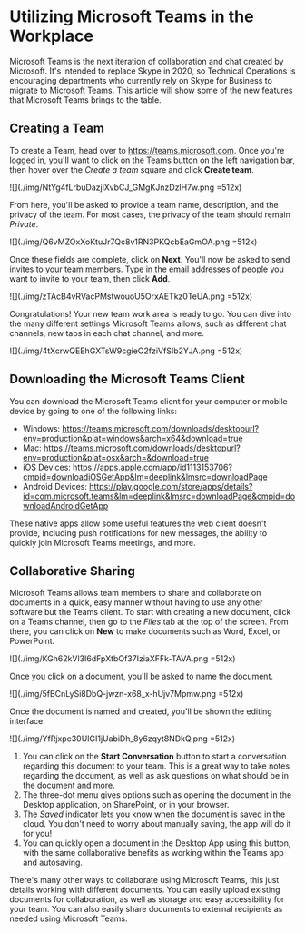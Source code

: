 [author]:        <> (William Quinn)
[last modified]: <> (2020-10-13)
[revision]:      <> (1)

# Utilizing Microsoft Teams in the Workplace

Microsoft Teams is the next iteration of collaboration and chat created by Microsoft. It's intended to replace Skype in 2020, so Technical Operations is encouraging departments who currently rely on Skype for Business to migrate to Microsoft Teams. This article will show some of the new features that Microsoft Teams brings to the table.

## Creating a Team

To create a Team, head over to <https://teams.microsoft.com>. Once you're logged in, you'll want to click on the Teams button on the left navigation bar, then hover over the *Create a team* square and click **Create team**.

![](./img/NtYg4fLrbuDazjlXvbCJ_GMgKJnzDzlH7w.png =512x)

From here, you'll be asked to provide a team name, description, and the privacy of the team. For most cases, the privacy of the team should remain *Private*.

![](./img/Q6vMZOxXoKtuJr7Qc8v1RN3PKQcbEaGmOA.png =512x)

Once these fields are complete, click on **Next**. You'll now be asked to send invites to your team members. Type in the email addresses of people you want to invite to your team, then click **Add**.

![](./img/zTAcB4vRVacPMstwouoU5OrxAETkz0TeUA.png =512x)

Congratulations! Your new team work area is ready to go. You can dive into the many different settings Microsoft Teams allows, such as different chat channels, new tabs in each chat channel, and more.

![](./img/4tXcrwQEEhGXTsW9cgieO2fziVfSIb2YJA.png =512x)

## Downloading the Microsoft Teams Client

You can download the Microsoft Teams client for your computer or mobile device by going to one of the following links:

- Windows: <https://teams.microsoft.com/downloads/desktopurl?env=production&plat=windows&arch=x64&download=true>
- Mac: <https://teams.microsoft.com/downloads/desktopurl?env=production&plat=osx&arch=&download=true>
- iOS Devices: <https://apps.apple.com/app/id1113153706?cmpid=downloadiOSGetApp&lm=deeplink&lmsrc=downloadPage>
- Android Devices: <https://play.google.com/store/apps/details?id=com.microsoft.teams&lm=deeplink&lmsrc=downloadPage&cmpid=downloadAndroidGetApp>

These native apps allow some useful features the web client doesn't provide, including push notifications for new messages, the ability to quickly join Microsoft Teams meetings, and more.

## Collaborative Sharing

Microsoft Teams allows team members to share and collaborate on documents in a quick, easy manner without having to use any other software but the Teams client. To start with creating a new document, click on a Teams channel, then go to the *Files* tab at the top of the screen. From there, you can click on **New** to make documents such as Word, Excel, or PowerPoint.

![](./img/KGh62kVl3I6dFpXtbOf37IziaXFFk-TAVA.png =512x)

Once you click on a document, you'll be asked to name the document.

![](./img/5fBCnLySi8DbQ-jwzn-x68_x-hUjv7Mpmw.png =512x)

Once the document is named and created, you'll be shown the editing interface. 

![](./img/YfRjxpe30UIGI1jUabiDh_8y6zqyt8NDkQ.png =512x)

1. You can click on the **Start Conversation** button to start a conversation regarding this document to your team. This is a great way to take notes regarding the document, as well as ask questions on what should be in the document and more.
2. The three-dot menu gives options such as opening the document in the Desktop application, on SharePoint, or in your browser.
3. The *Saved* indicator lets you know when the document is saved in the cloud. You don't need to worry about manually saving, the app will do it for you!
4. You can quickly open a document in the Desktop App using this button, with the same collaborative benefits as working within the Teams app and autosaving.

There's many other ways to collaborate using Microsoft Teams, this just details working with different documents. You can easily upload existing documents for collaboration, as well as storage and easy accessibility for your team. You can also easily share documents to external recipients as needed using Microsoft Teams.